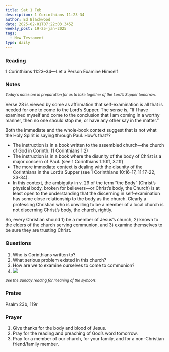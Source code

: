 ```yaml
---
title: Sat 1 Feb
description: 1 Corinthians 11:23–34
author: Ed Blackwood
date: 2025-02-01T07:22:03.345Z
weekly_post: 19-25-jan-2025
tags:
  - New Testament
type: daily
---
```

### Reading

1 Corinthians 11:23–34—Let a Person Examine Himself

### Notes

<div><small><i>Today’s notes are in preparation for us to take together of the Lord’s Supper tomorrow.</i></small></div>

Verse 28 is viewed by some as affirmation that self-examination is all that is needed for one to come to the Lord’s Supper. The sense is, “If I have examined myself and come to the conclusion that I am coming in a worthy manner, then no one should stop me, or have any other say in the matter.”

Both the immediate and the whole-book context suggest that is not what the Holy Spirit is saying through Paul. How’s that??

* The instruction is in a book written to the assembled church—the church of God in Corinth. (1 Corinthians 1:2)
* The instruction is in a book where the disunity of the body of Christ is a major concern of Paul. (see 1 Corinthians 1:10ff, 3:1ff)
* The more immediate context is dealing with the disunity of the Corinthians in the Lord’s Supper (see 1 Corinthians 10:16-17, 11:17-22, 33-34).
* In this context, the ambiguity in v. 29 of the term “the Body” (Christ’s physical body, broken for believers—or Christ’s body, the Church) is at least open to the understanding that the discerning in self-examination has some close relationship to the body as the church. Clearly a professing Christian who is unwilling to be a member of a local church is not discerning Christ’s body, the church, rightly. 

So, every Christian should 1) be a member of Jesus’s church, 2) known to the elders of the church serving communion, and 3) examine themselves to be sure they are trusting Christ.

### Questions

1. Who is Corinthians written to?
2. What serious problem existed in this church?
3. How are we to examine ourselves to come to communion?
4. ![](/static/img/family_worship_study_ed-swedish_questions.png)

<div><small><i>See the Sunday reading for meaning of the symbols.</i></small></div>

### Praise

P﻿salm 23b, 119r

### Prayer

1. Give thanks for the body and blood of Jesus.
2. Pray for the reading and preaching of God’s word tomorrow.
3. Pray for a member of our church, for your family, and for a non-Christian friend/family member.